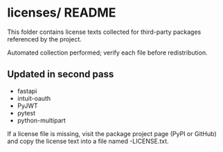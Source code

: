 # licenses/ README

This folder contains license texts collected for third-party packages referenced by the project.

Automated collection performed; verify each file before redistribution.

## Updated in second pass
- fastapi
- intuit-oauth
- PyJWT
- pytest
- python-multipart

If a license file is missing, visit the package project page (PyPI or GitHub) and copy the license text into a file named <package>-LICENSE.txt.
